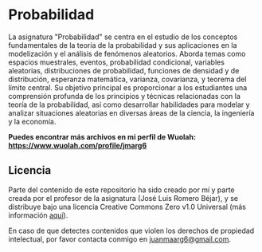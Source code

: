 # Probabilidad

La asignatura "Probabilidad" se centra en el estudio de los conceptos fundamentales de la teoría de la probabilidad y sus aplicaciones en la modelización y el análisis de fenómenos aleatorios. Aborda temas como espacios muestrales, eventos, probabilidad condicional, variables aleatorias, distribuciones de probabilidad, funciones de densidad y de distribución, esperanza matemática, varianza, covarianza, y teorema del límite central. Su objetivo principal es proporcionar a los estudiantes una comprensión profunda de los principios y técnicas relacionadas con la teoría de la probabilidad, así como desarrollar habilidades para modelar y analizar situaciones aleatorias en diversas áreas de la ciencia, la ingeniería y la economía.

**Puedes encontrar más archivos en mi perfil de Wuolah: https://www.wuolah.com/profile/jmarg6**

## Licencia

Parte del contenido de este repositorio ha sido creado por mí y parte creada por el profesor de la asignatura (José Luis Romero Béjar), y se distribuye bajo una licencia Creative Commons Zero v1.0 Universal (más información [aquí](https://github.com/juanmaarg6/PROB/blob/main/LICENSE)).

En caso de que detectes contenidos que violen los derechos de propiedad intelectual, por favor contacta conmigo en juanmaarg6@gmail.com.
